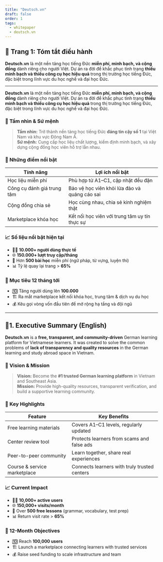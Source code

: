 ```yaml
---
title: "Deutsch.vn"
draft: false
order: 1
tags:
  - whitepaper
  - deutsch.vn
---
```


## 📄 Trang 1: Tóm tắt điều hành 


**Deutsch.vn** là một nền tảng học tiếng Đức **miễn phí, minh bạch, và cộng đồng** dành riêng cho người Việt. Dự án ra đời để khắc phục tình trạng **thiếu minh bạch và thiếu công cụ học hiệu quả** trong thị trường học tiếng Đức, đặc biệt trong lĩnh vực du học nghề và đại học Đức.

---

**Deutsch.vn** là một nền tảng học tiếng Đức **miễn phí, minh bạch, và cộng đồng** dành riêng cho người Việt. Dự án ra đời để khắc phục tình trạng **thiếu minh bạch và thiếu công cụ học hiệu quả** trong thị trường học tiếng Đức, đặc biệt trong lĩnh vực du học nghề và đại học Đức.

### 🎯 Tầm nhìn & Sứ mệnh

> **Tầm nhìn:** Trở thành nền tảng học tiếng Đức **đáng tin cậy số 1** tại Việt Nam và khu vực Đông Nam Á.  
> **Sứ mệnh:** Cung cấp học liệu chất lượng, kiểm định minh bạch, và xây dựng cộng đồng học viên hỗ trợ lẫn nhau.

### 💎 Những điểm nổi bật

| Tính năng                      | Lợi ích nổi bật                                 |
|-------------------------------|--------------------------------------------------|
| Học liệu miễn phí             | Phù hợp từ A1–C1, cập nhật đều đặn               |
| Công cụ đánh giá trung tâm    | Bảo vệ học viên khỏi lừa đảo và quảng cáo sai    |
| Cộng đồng chia sẻ              | Học cùng nhau, chia sẻ kinh nghiệm thật          |
| Marketplace khóa học          | Kết nối học viên với trung tâm uy tín thực sự    |

### 📈 Số liệu nổi bật hiện tại

- 👨‍🎓 **10.000+ người dùng thực tế**
- 🌐 **150.000+ lượt truy cập/tháng**
- 🧩 Hơn **500 bài học** miễn phí (ngữ pháp, từ vựng, luyện thi)
- 📊 Tỷ lệ quay lại trang > **65%**

### 🚀 Mục tiêu 12 tháng tới

- 🔟 Tăng người dùng lên **100.000**
- 🏗️ Ra mắt marketplace kết nối khóa học, trung tâm & dịch vụ du học
- 💰 Kêu gọi vòng vốn đầu tiên để mở rộng hạ tầng và đội ngũ

---

## **📄1. Executive Summary (English)** 

**Deutsch.vn** is a **free, transparent, and community-driven** German learning platform for Vietnamese learners. It was created to solve the common problems of **lack of transparency and quality resources** in the German learning and study abroad space in Vietnam.

### 🎯 Vision & Mission

> **Vision:** Become the **#1 trusted German learning platform** in Vietnam and Southeast Asia.  
> **Mission:** Provide high-quality resources, transparent verification, and build a supportive learning community.

### 💎 Key Highlights

| Feature                        | Key Benefits                                     |
|-------------------------------|--------------------------------------------------|
| Free learning materials        | Covers A1–C1 levels, regularly updated           |
| Center review tool             | Protects learners from scams and false ads       |
| Peer-to-peer community         | Learn together, share real experiences           |
| Course & service marketplace   | Connects learners with truly trusted centers     |

### 📈 Current Impact

- 👨‍🎓 **10,000+ active users**
- 🌐 **150,000+ visits/month**
- 🧩 Over **500 free lessons** (grammar, vocabulary, test prep)
- 📊 Return visit rate > **65%**

### 🚀 12-Month Objectives

- 🔟 Reach **100,000 users**
- 🏗️ Launch a marketplace connecting learners with trusted services
- 💰 Raise seed funding to scale infrastructure and team